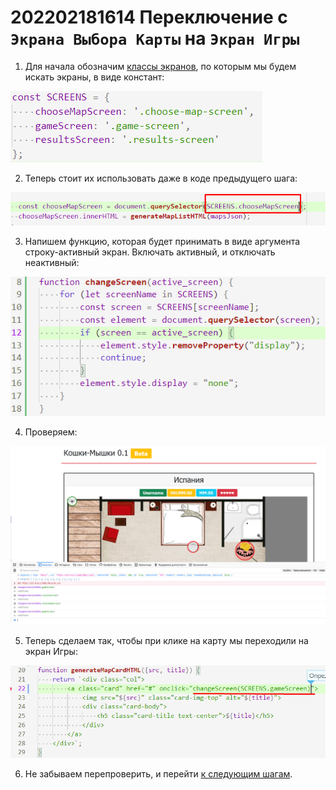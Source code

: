 # 202202181614 Переключение с `Экрана Выбора Карты` на `Экран Игры`

1. Для начала обозначим [классы экранов](202202181553-html-cs-m2-ws.md), по которым мы будем искать экраны, в виде констант:

![](2022-02-18-16-23-23.png)

2. Теперь стоит их использовать даже в коде предыдущего шага:

![](2022-02-18-16-24-17.png)

3. Напишем функцию, которая будет принимать в виде аргумента строку-активный экран.
Включать активный, и отключать неактивный:

![](2022-02-18-16-32-33.png)

4. Проверяем:

![](2022-02-18-16-32-14.png)

5. Теперь сделаем так, чтобы при клике на карту мы переходили на экран Игры:

![](2022-02-18-16-35-38.png)

6. Не забываем перепроверить, и перейти [к следующим шагам](202202181645-login-form-m2-ws.md).